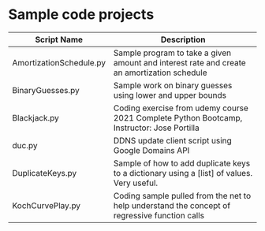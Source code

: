 # Sample code projects

Script Name             |Description
------------------------|-----------
AmortizationSchedule.py | Sample program to take a given amount and interest rate and create an amortization schedule  
BinaryGuesses.py        | Sample work on binary guesses using lower and upper bounds  
Blackjack.py            | Coding exercise from udemy course 2021 Complete Python Bootcamp, Instructor: Jose Portilla  
duc.py                  | DDNS update client script using Google Domains API  
DuplicateKeys.py        | Sample of how to add duplicate keys to a dictionary using a [list] of values. Very useful.
KochCurvePlay.py        | Coding sample pulled from the net to help understand the concept of regressive function calls  
